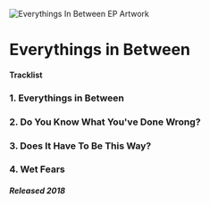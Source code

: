 ![Everythings In Between EP Artwork](https://distrokid.imgix.net/http%3A//distrokid.com/hyperfollow/art/yo50/c13L?w=800&s=42e9f1370d97474a338d70b095aa6b97)

# Everythings in Between

#### Tracklist

### 1. Everythings in Between
### 2. Do You Know What You've Done Wrong?
### 3. Does It Have To Be This Way?
### 4. Wet Fears

##### Released 2018
